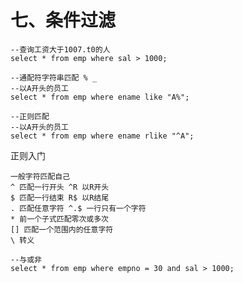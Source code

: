 # 七、条件过滤

```mysql
--查询工资大于1007.t0的人
select * from emp where sal > 1000;
```



```mysql
--通配符字符串匹配 % _
--以A开头的员工
select * from emp where ename like "A%";
```



```mysql
--正则匹配
--以A开头的员工
select * from emp where ename rlike "^A";
```



正则入门

```
一般字符匹配自己
^ 匹配一行开头 ^R 以R开头
$ 匹配一行结束 R$ 以R结尾
. 匹配任意字符 ^.$ 一行只有一个字符
* 前一个子式匹配零次或多次
[] 匹配一个范围内的任意字符
\ 转义
```





```mysql
--与或非
select * from emp where empno = 30 and sal > 1000;
```